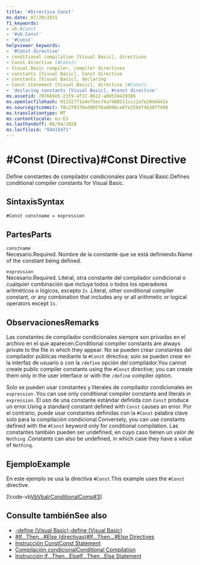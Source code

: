 ```yaml
---
title: '#Directiva Const'
ms.date: 07/20/2015
f1_keywords:
- vb.#Const
- '#vb.Const'
- '#Const'
helpviewer_keywords:
- '#Const directive'
- conditional compilation [Visual Basic], directives
- Const directive (#Const)
- Visual Basic compiler, compiler directives
- constants [Visual Basic], Const directive
- constants [Visual Basic], declaring
- Const statement [Visual Basic], directive (#Const)
- 'declaring constants [Visual Basic], #const directive'
ms.assetid: 707669e5-23f9-4f17-8622-a0d534429386
ms.openlocfilehash: 91152771a4ef5ec74a7408511ccc2afe28dd442e
ms.sourcegitcommit: f8c270376ed905f6a8896ce0fe25b4f4b38ff498
ms.translationtype: MT
ms.contentlocale: es-ES
ms.lasthandoff: 06/04/2020
ms.locfileid: "84415471"
---
```

# <a name="const-directive"></a><span data-ttu-id="bb639-102">#Const (Directiva)</span><span class="sxs-lookup"><span data-stu-id="bb639-102">#Const Directive</span></span>

<span data-ttu-id="bb639-103">Define constantes de compilador condicionales para Visual Basic.</span><span class="sxs-lookup"><span data-stu-id="bb639-103">Defines conditional compiler constants for Visual Basic.</span></span>  
  
## <a name="syntax"></a><span data-ttu-id="bb639-104">Sintaxis</span><span class="sxs-lookup"><span data-stu-id="bb639-104">Syntax</span></span>  
  
```vb  
#Const constname = expression  
```  
  
## <a name="parts"></a><span data-ttu-id="bb639-105">Partes</span><span class="sxs-lookup"><span data-stu-id="bb639-105">Parts</span></span>  

 `constname`  
 <span data-ttu-id="bb639-106">Necesario.</span><span class="sxs-lookup"><span data-stu-id="bb639-106">Required.</span></span> <span data-ttu-id="bb639-107">Nombre de la constante que se está definiendo.</span><span class="sxs-lookup"><span data-stu-id="bb639-107">Name of the constant being defined.</span></span>  
  
 `expression`  
 <span data-ttu-id="bb639-108">Necesario.</span><span class="sxs-lookup"><span data-stu-id="bb639-108">Required.</span></span> <span data-ttu-id="bb639-109">Literal, otra constante del compilador condicional o cualquier combinación que incluya todos o todos los operadores aritméticos o lógicos, excepto `Is` .</span><span class="sxs-lookup"><span data-stu-id="bb639-109">Literal, other conditional compiler constant, or any combination that includes any or all arithmetic or logical operators except `Is`.</span></span>  
  
## <a name="remarks"></a><span data-ttu-id="bb639-110">Observaciones</span><span class="sxs-lookup"><span data-stu-id="bb639-110">Remarks</span></span>  

 <span data-ttu-id="bb639-111">Las constantes de compilador condicionales siempre son privadas en el archivo en el que aparecen.</span><span class="sxs-lookup"><span data-stu-id="bb639-111">Conditional compiler constants are always private to the file in which they appear.</span></span> <span data-ttu-id="bb639-112">No se pueden crear constantes del compilador públicas mediante la `#Const` directiva; solo se pueden crear en la interfaz de usuario o con la `/define` opción del compilador.</span><span class="sxs-lookup"><span data-stu-id="bb639-112">You cannot create public compiler constants using the `#Const` directive; you can create them only in the user interface or with the `/define` compiler option.</span></span>  
  
 <span data-ttu-id="bb639-113">Solo se pueden usar constantes y literales de compilador condicionales en `expression` .</span><span class="sxs-lookup"><span data-stu-id="bb639-113">You can use only conditional compiler constants and literals in `expression`.</span></span> <span data-ttu-id="bb639-114">El uso de una constante estándar definida con `Const` produce un error.</span><span class="sxs-lookup"><span data-stu-id="bb639-114">Using a standard constant defined with `Const` causes an error.</span></span> <span data-ttu-id="bb639-115">Por el contrario, puede usar constantes definidas con la `#Const` palabra clave solo para la compilación condicional.</span><span class="sxs-lookup"><span data-stu-id="bb639-115">Conversely, you can use constants defined with the `#Const` keyword only for conditional compilation.</span></span> <span data-ttu-id="bb639-116">Las constantes también pueden ser undefined, en cuyo caso tienen un valor de `Nothing` .</span><span class="sxs-lookup"><span data-stu-id="bb639-116">Constants can also be undefined, in which case they have a value of `Nothing`.</span></span>  
  
## <a name="example"></a><span data-ttu-id="bb639-117">Ejemplo</span><span class="sxs-lookup"><span data-stu-id="bb639-117">Example</span></span>  

 <span data-ttu-id="bb639-118">En este ejemplo se usa la directiva `#Const`.</span><span class="sxs-lookup"><span data-stu-id="bb639-118">This example uses the `#Const` directive.</span></span>  
  
 [!code-vb[VbVbalrConditionalComp#3](~/samples/snippets/visualbasic/VS_Snippets_VBCSharp/VbVbalrConditionalComp/VB/Class1.vb#3)]  
  
## <a name="see-also"></a><span data-ttu-id="bb639-119">Consulte también</span><span class="sxs-lookup"><span data-stu-id="bb639-119">See also</span></span>

- [<span data-ttu-id="bb639-120">-define (Visual Basic)</span><span class="sxs-lookup"><span data-stu-id="bb639-120">-define (Visual Basic)</span></span>](../../reference/command-line-compiler/define.md)
- [<span data-ttu-id="bb639-121">#If...Then...#Else (directivas)</span><span class="sxs-lookup"><span data-stu-id="bb639-121">#If...Then...#Else Directives</span></span>](if-then-else-directives.md)
- [<span data-ttu-id="bb639-122">Instrucción Const</span><span class="sxs-lookup"><span data-stu-id="bb639-122">Const Statement</span></span>](../statements/const-statement.md)
- [<span data-ttu-id="bb639-123">Compilación condicional</span><span class="sxs-lookup"><span data-stu-id="bb639-123">Conditional Compilation</span></span>](../../programming-guide/program-structure/conditional-compilation.md)
- [<span data-ttu-id="bb639-124">Instrucción If...Then...Else</span><span class="sxs-lookup"><span data-stu-id="bb639-124">If...Then...Else Statement</span></span>](../statements/if-then-else-statement.md)
